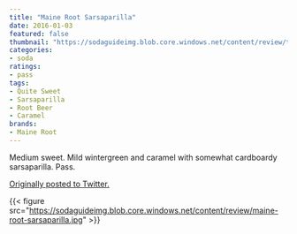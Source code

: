 ```yaml
---
title: "Maine Root Sarsaparilla"
date: 2016-01-03
featured: false
thumbnail: "https://sodaguideimg.blob.core.windows.net/content/review/thumbs/maine-root-sarsaparilla.jpg"
categories:
- soda
ratings:
- pass
tags:
- Quite Sweet
- Sarsaparilla
- Root Beer
- Caramel
brands:
- Maine Root
---
```


Medium sweet. Mild wintergreen and caramel with somewhat cardboardy sarsaparilla. Pass. 

[Originally posted to Twitter.](https://twitter.com/Cavorter/status/683785658100355072)

{{< figure src="https://sodaguideimg.blob.core.windows.net/content/review/maine-root-sarsaparilla.jpg" >}}

